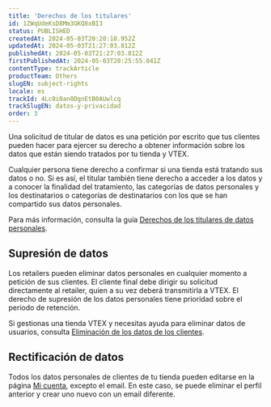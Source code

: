 ```yaml
---
title: 'Derechos de los titulares'
id: 1ZWqUdeKsD8Mm3GKQ8xBI3
status: PUBLISHED
createdAt: 2024-05-03T20:20:18.952Z
updatedAt: 2024-05-03T21:27:03.812Z
publishedAt: 2024-05-03T21:27:03.812Z
firstPublishedAt: 2024-05-03T20:25:55.041Z
contentType: trackArticle
productTeam: Others
slugEN: subject-rights
locale: es
trackId: 4Lc0i0an0DgnEtB0AUwlcq
trackSlugEN: datos-y-privacidad
order: 3
---
```


Una solicitud de titular de datos es una petición por escrito que tus clientes pueden hacer para ejercer su derecho a obtener información sobre los datos que están siendo tratados por tu tienda y VTEX.

Cualquier persona tiene derecho a confirmar si una tienda está tratando sus datos o no. Si es así, el titular también tiene derecho a acceder a los datos y a conocer la finalidad del tratamiento, las categorías de datos personales y los destinatarios o categorías de destinatarios con los que se han compartido sus datos personales.

Para más información, consulta la guía [Derechos de los titulares de datos personales](https://help.vtex.com/es/tutorial/derechos-de-los-titulares-de-datos-personales--6imchxTx09icupKMbzHVIM).

## Supresión de datos

Los retailers pueden eliminar datos personales en cualquier momento a petición de sus clientes. El cliente final debe dirigir su solicitud directamente al retailer, quien a su vez deberá transmitirla a VTEX. El derecho de supresión de los datos personales tiene prioridad sobre el periodo de retención.

Si gestionas una tienda VTEX y necesitas ayuda para eliminar datos de usuarios, consulta [Eliminación de los datos de los clientes](https://help.vtex.com/es/tutorial/eliminacion-de-los-datos-de-clientes--1R9Fn7A06Ifj4R9YD4JTKU). 

## Rectificación de datos

Todos los datos personales de clientes de tu tienda pueden editarse en la página [Mi cuenta](https://help.vtex.com/es/tutorial/como-funciona-mi-cuenta--2BQ3GiqhqGJTXsWVuio3Xh), excepto el email. En este caso, se puede eliminar el perfil anterior y crear uno nuevo con un email diferente.

